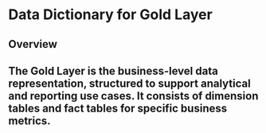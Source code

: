 # **Data Dictionary for Gold Layer**
## **Overview**

The Gold Layer is the business-level data representation, structured to support analytical and reporting use cases. It consists of **dimension tables**
and **fact tables** for specific business metrics.
--------------------------------------------------------------------------------------------------------------------------------------------

